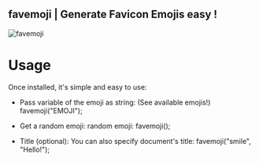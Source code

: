 ## favemoji | Generate Favicon Emojis easy !
![favemoji]()
# Usage

Once installed, it's simple and easy to use:
- Pass variable of the emoji as string:
(See available emojis!)
favemoji("EMOJI");

- Get a random emoji:
random emoji:
favemoji();

- Title (optional):
You can also specify document's title:
favemoji("smile", "Hello!");
